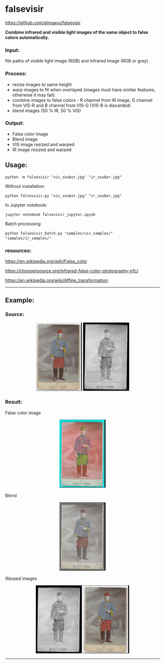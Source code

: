 # falsevisir
https://github.com/almaavu/falsevisir

**Combine infrared and visible light images of the same object to false colors automatically.**

### Input: 
file paths of visible light image (RGB) and infrared image (RGB or grey)


### Process:
- resize images to same height
- warp images to fit when overlayed (images must have similar features, otherwise it may fail)
- combine images to false colors - R channel from IR image, 
    G channel from VIS-R and B channel from VIS-G (VIS-B is discarded)
- blend images (50 % IR, 50 % VIS)


### Output:
- False color image
- Blend image
- VIS image resized and warped
- IR image resized and warped


## Usage:

    python -m falsevisir "vis_soubor.jpg" "ir_soubor.jpg"  
    
Without installation:

    python falsevisir.py "vis_soubor.jpg" "ir_soubor.jpg" 

In Jupyter notebook:

    jupyter notebook falsevisir_jupyter.ipynb

Batch processing: 

    python falsevisir_batch.py "samples/vis_samples/" "samples/ir_samples/" 
    
    


### resources:

https://en.wikipedia.org/wiki/False_color

https://chsopensource.org/infrared-false-color-photography-irfc/

https://en.wikipedia.org/wiki/Affine_transformation


---

## Example:

### Source:
<p align="center">
  <img src="samples/vis_samples/a001_vis_image.jpg" width="150" title="">
  <img src="samples/ir_samples/a001_ir_image.jpg" width="150" alt="">
</p>

### Result:
False color image
<p align="center">
  <img src="samples/false_color_results/a001_ir_image_a001_vis_image_falsecolor.png" width="150">
</p>
Blend
<p align="center">
  <img src="samples/false_color_results/a001_ir_image_a001_vis_image_blend.png" width="150">
</p>
Warped images
<p align="center">
  <img src="samples/false_color_results/a001_ir_image_a001_vis_image_ir_warp.png" width="150">
    <img src="samples/false_color_results/a001_ir_image_a001_vis_image_vi_warp.png" width="150">
</p>

---
